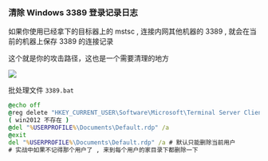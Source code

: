 ### 清除 Windows 3389 登录记录日志

如果你使用已经拿下的目标器上的 mstsc , 连接内网其他机器的 3389 , 就会在当前的机器上保存 3389 的连接记录

这个就是你的攻击路径，这也是一个需要清理的地方

![](https://pic1.imgdb.cn/item/68da1bb2c5157e1a8843731f.png)

批处理文件 `3389.bat`

```cmd
@echo off
@reg delete "HKEY_CURRENT_USER\Software\Microsoft\Terminal Server Client\Default" /va /f
( win2012 不存在 )
@del "%USERPROFILE%\Documents\Default.rdp" /a
@exit
del "%USERPROFILE%\Documents\Default.rdp" /a # 默认只能删除当前用户
# 实战中如果不记得那个用户了 , 来到每个用户的家目录下都删除一下
```